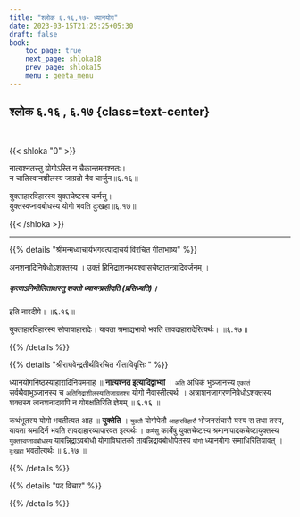 ```yaml
---
title: "श्लोक ६.१६,१७- ध्यानयोग"
date: 2023-03-15T21:25:25+05:30
draft: false
book:
    toc_page: true
    next_page: shloka18
    prev_page: shloka15
    menu : geeta_menu
---
```




## श्लोक ६.१६ , ६.१७ {class=text-center}

<br/>

{{< shloka  "0"  >}}

नात्यश्नतस्तु योगोऽस्ति न चैकान्तमनश्नतः।  
न चातिस्वप्नशीलस्य जाग्रतो नैव चार्जुन॥६.१६॥


युक्ताहारविहारस्य युक्तचेष्टस्य कर्मसु।  
युक्तस्वप्नावबोधस्य योगो भवति दुःखहा॥६.१७॥

{{< /shloka >}}

---


{{% details "श्रीमन्मध्वाचार्यभगवत्पादाचर्य विरचित  गीताभाष्य" %}}

अनशनादिनिषेधोऽशक्तस्य । उक्तं हिनिद्राशनभयश्वासचेष्टातन्त्रादिवर्जनम् । 
##### कृत्वाऽनिमीलिताक्षस्तु शक्तो ध्यायन्प्रसीदति (प्रसिध्यति)। 
इति नारदीये। ॥६.१६॥

युक्ताहारविहारस्य सोपायाहारादेः। यावता श्रमाद्यभावो भवति तावदाहारादेरित्यर्थः। 
॥६.१७॥

{{% /details %}}



{{% details "श्रीराघवेन्द्रतीर्थविरचित गीताविवृत्तिः " %}}

ध्यानयोगनिष्ठस्याहारादिनियममाह ॥ **नात्यश्नत इत्यादिद्वाभ्यां** । `अति`
अधिकं भुञ्जानस्य `एकांतं` सर्वथैवाभुञ्जानस्य च `अतिनिद्राशीलस्यातिजाग्रतश्च`
योगो नैवास्तीत्यर्थः । अत्राशनजागरणनिषेधोऽशक्तस्य शक्तस्य
त्वनशनादावपि न योगक्षतिरिति ज्ञेयम्‌ ॥ ६.१६ ॥

कथंभूतस्य योगो भवतीत्यत आह ॥ **युक्तेति** । `युक्तौ` योगोपेतौ
`आहारविहारौ` भोजनसंचारौ यस्य स तथा तस्य, यावता श्रमादिर्न भवति
तावदाहारव्यापारवत इत्यर्थः । `कर्मसु` कार्येषु युक्तचेष्टस्य
श्रमानापादकचेष्टायुक्तस्य `युक्तस्वप्नावबोधस्य` यावन्निद्राऽवबोधौ
योगाविघातकौ तावन्निद्रावबोधोपेतस्य `योगो` ध्यानयोगः समाधिरितियावत् ‌।
`दुःखहा` भवतीत्यर्थः ॥ ६.१७ ॥

{{% /details %}}



{{% details "पद विचार" %}}


{{% /details %}}
